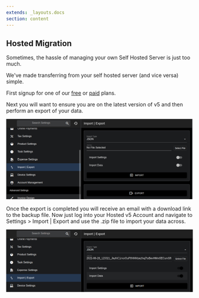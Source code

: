 ```yaml
---
extends: _layouts.docs 
section: content
---
```


## Hosted Migration

Sometimes, the hassle of managing your own Self Hosted Server is just too much. 

We've made transferring from your self hosted server (and vice versa) simple.

First signup for one of our [free](https://invoiceninja.invoicing.co/client/subscriptions/VolejRejNm/purchase) or [paid](https://invoiceninja.invoicing.co/client/subscriptions/7LDdwRb1YK/purchase) plans.

Next you will want to ensure you are on the latest version of v5 and then perform an export of your data.

![alt text](/assets/images/hosted-migration/v5-export.png "Export")

Once the export is completed you will receive an email with a download link to the backup file. Now just log into your Hosted v5 Account and navigate to Settings > Import | Export and use the .zip file to import your data across.

![alt text](/assets/images/hosted-migration/v5-import.png "Import")
